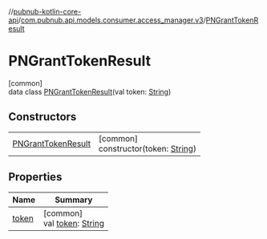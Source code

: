 //[pubnub-kotlin-core-api](../../../index.md)/[com.pubnub.api.models.consumer.access_manager.v3](../index.md)/[PNGrantTokenResult](index.md)

# PNGrantTokenResult

[common]\
data class [PNGrantTokenResult](index.md)(val token: [String](https://kotlinlang.org/api/latest/jvm/stdlib/kotlin/-string/index.html))

## Constructors

| | |
|---|---|
| [PNGrantTokenResult](-p-n-grant-token-result.md) | [common]<br>constructor(token: [String](https://kotlinlang.org/api/latest/jvm/stdlib/kotlin/-string/index.html)) |

## Properties

| Name | Summary |
|---|---|
| [token](token.md) | [common]<br>val [token](token.md): [String](https://kotlinlang.org/api/latest/jvm/stdlib/kotlin/-string/index.html) |
